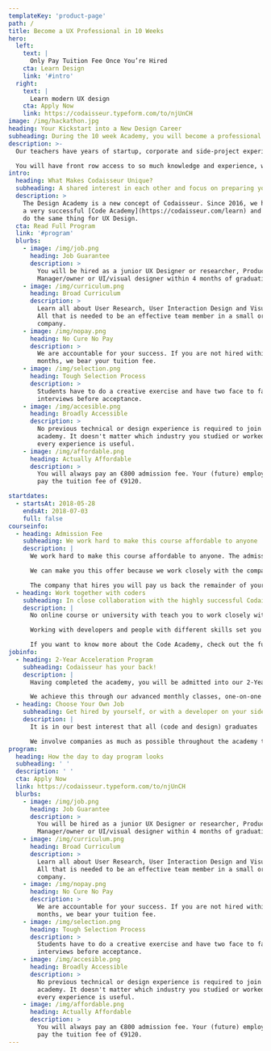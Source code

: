 ```yaml
---
templateKey: 'product-page'
path: /
title: Become a UX Professional in 10 Weeks
hero:
  left:
    text: |
      Only Pay Tuition Fee Once You’re Hired
    cta: Learn Design
    link: '#intro'
  right:
    text: |
      Learn modern UX design
    cta: Apply Now
    link: https://codaisseur.typeform.com/to/njUnCH
image: /img/hackathon.jpg
heading: Your Kickstart into a New Design Career
subheading: During the 10 week Academy, you will become a professional in design and product management.
description: >-
  Our teachers have years of startup, corporate and side-project experience in everything design and product management. Our unique, hands-on approach to teaching helps you focus on getting the most out of these weeks possible.

  You will have front row access to so much knowledge and experience, which makes this a truly unique kickstart into your new career
intro:
  heading: What Makes Codaisseur Unique?
  subheading: A shared interest in each other and focus on preparing you for a career in design.
  description: >
    The Design Academy is a new concept of Codaisseur. Since 2016, we have been running
    a very successful [Code Academy](https://codaisseur.com/learn) and we decided to
    do the same thing for UX Design.
  cta: Read Full Program
  link: '#program'
  blurbs:
    - image: /img/job.png
      heading: Job Guarantee
      description: >
        You will be hired as a junior UX Designer or researcher, Product
        Manager/owner or UI/visual designer within 4 months of graduation.
    - image: /img/curriculum.png
      heading: Broad Curriculum
      description: >
        Learn all about User Research, User Interaction Design and Visual Design.
        All that is needed to be an effective team member in a small or big
        company.
    - image: /img/nopay.png
      heading: No Cure No Pay
      description: >
        We are accountable for your success. If you are not hired within 4
        months, we bear your tuition fee.
    - image: /img/selection.png
      heading: Tough Selection Process
      description: >
        Students have to do a creative exercise and have two face to face
        interviews before acceptance.
    - image: /img/accesible.png
      heading: Broadly Accessible
      description: >
        No previous technical or design experience is required to join the
        academy. It doesn't matter which industry you studied or worked,
        every experience is useful.
    - image: /img/affordable.png
      heading: Actually Affordable
      description: >
        You will always pay an €800 admission fee. Your (future) employer will
        pay the tuition fee of €9120.

startdates:
  - startsAt: 2018-05-28
    endsAt: 2018-07-03
    full: false
courseinfo:
  - heading: Admission Fee
    subheading: We work hard to make this course affordable to anyone
    description: |
      We work hard to make this course affordable to anyone. The admission fee of €800 is the best value for money you will find anywhere in the world.

      We can make you this offer because we work closely with the companies that will hire you. Since there are already a lot of graduates that work for companies, and they also need designers.

      The company that hires you will pay us back the remainder of your education cost - but only if you get hired in a real paid job. You will work for these companies directly, and you will choose where you want (and don’t want) to work.
  - heading: Work together with coders
    subheading: In close collaboration with the highly successful Codaisseur Code Academy
    description: |
      No online course or university with teach you to work closely with developers. The coding Academy runs in the same building, that means that most assignments, projects and sprints will be worked on together.

      Working with developers and people with different skills set you up for success in any future company or with any project.

      If you want to know more about the Code Academy, check out the full program below.
jobinfo:
  - heading: 2-Year Acceleration Program
    subheading: Codaisseur has your back!
    description: |
      Having completed the academy, you will be admitted into our 2-Year Junior Acceleration Program. The aim of this program is to provide you with further training, support, and mentorship so you can grow and expand your current skills in a more expedited manner.

      We achieve this through our advanced monthly classes, one-on-one mentoring hours, support via the Codaisseur community and ongoing access to all online course materials. Not only is this a benefit to our graduates, it has proven to be a valuable support outlet for the companies hiring our juniors.
  - heading: Choose Your Own Job
    subheading: Get hired by yourself, or with a developer on your side
    description: |
      It is in our best interest that all (code and design) graduates  find suitable employment as a junior UX professional after the academy; not only do we mean this but our very own model forces us to abide by it. Whilst we provide leads from our ever-growing network of companies, you are more than welcome to solicit directly with a company of their choosing.

      We involve companies as much as possible throughout the academy to not only introduce but to make the transition easier and more streamlined for our graduates.
program:
  heading: How the day to day program looks
  subheading: ' '
  description: ' '
  cta: Apply Now
  link: https://codaisseur.typeform.com/to/njUnCH
  blurbs:
    - image: /img/job.png
      heading: Job Guarantee
      description: >
        You will be hired as a junior UX Designer or researcher, Product
        Manager/owner or UI/visual designer within 4 months of graduation.
    - image: /img/curriculum.png
      heading: Broad Curriculum
      description: >
        Learn all about User Research, User Interaction Design and Visual Design.
        All that is needed to be an effective team member in a small or big
        company.
    - image: /img/nopay.png
      heading: No Cure No Pay
      description: >
        We are accountable for your success. If you are not hired within 4
        months, we bear your tuition fee.
    - image: /img/selection.png
      heading: Tough Selection Process
      description: >
        Students have to do a creative exercise and have two face to face
        interviews before acceptance.
    - image: /img/accesible.png
      heading: Broadly Accessible
      description: >
        No previous technical or design experience is required to join the
        academy. It doesn't matter which industry you studied or worked,
        every experience is useful.
    - image: /img/affordable.png
      heading: Actually Affordable
      description: >
        You will always pay an €800 admission fee. Your (future) employer will
        pay the tuition fee of €9120.
---
```

